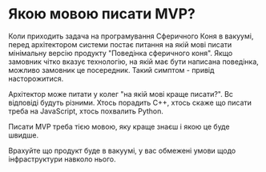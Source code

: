 Якою мовою писати MVP?
======

Коли приходить задача на програмування Сферичного Коня в вакуумі, перед архітектором системи постає питання на якій
мові писати мінімальну версію продукту "Поведінка сферичного коня".
Якщо замовник чітко вказує технологію, на якій має бути написана поведінка, можливо замовник це посередник.
Такий симптом - привід насторожитися.

Архітектор може питати у колег "на якій мові краще писати?". Вс відповіді будуть різними.
Хтось порадить С++, хтось скаже що писати треба на JavaScript, хтось похвалить Python.

Писати MVP треба тією мовою, яку краще знаєш і якою це буде швидше.

Врахуйте що продукт буде в вакуумі, у вас обмежені умови щодо інфраструктури навколо нього. 